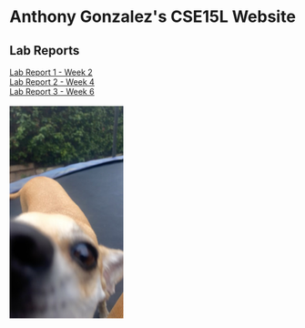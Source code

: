 # Anthony Gonzalez's CSE15L Website
## Lab Reports
[Lab Report 1 - Week 2](lab-report-1-week-2.html)
<br>
[Lab Report 2 - Week 4](lab-report-2-week4.html)
<br>
[Lab Report 3 - Week 6](lab-report-3-week6.html)
<br><br>
<img src="photos/NALAAA.jpg" alt="VSCodeScreenshot" width="200"/>
